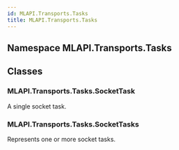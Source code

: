 ```yaml
---  
id: MLAPI.Transports.Tasks  
title: MLAPI.Transports.Tasks
---
```


## Namespace MLAPI.Transports.Tasks

<div class="markdown level0 summary">

</div>

<div class="markdown level0 conceptual">

</div>

<div class="markdown level0 remarks">

</div>

## Classes

### MLAPI.Transports.Tasks.SocketTask

<div class="section">

A single socket task.

</div>

### MLAPI.Transports.Tasks.SocketTasks

<div class="section">

Represents one or more socket tasks.

</div>

